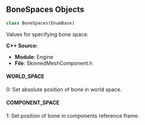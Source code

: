 ## BoneSpaces Objects

```python
class BoneSpaces(EnumBase)
```

Values for specifying bone space.

**C++ Source:**

- **Module**: Engine
- **File**: SkinnedMeshComponent.h

<a id="unreal.BoneSpaces.WORLD_SPACE"></a>

#### WORLD_SPACE

0: Set absolute position of bone in world space.

<a id="unreal.BoneSpaces.COMPONENT_SPACE"></a>

#### COMPONENT_SPACE

1: Set position of bone in components reference frame.

<a id="unreal.RuntimeVirtualTextureMaterialQuality"></a>